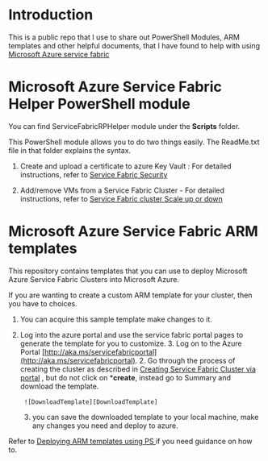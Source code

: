 
# Introduction

This is a public repo that I use to share out PowerShell Modules, ARM templates and other helpful documents, that I have found to help with using [Microsoft Azure service fabric](http://aka.ms/servicefabric) 


# Microsoft Azure Service Fabric Helper PowerShell module
You can find ServiceFabricRPHelper module under the **Scripts** folder.
 
This PowerShell module allows you to do two things easily. The ReadMe.txt file in that folder explains the syntax.

1) Create and upload a certificate to azure Key Vault : For detailed instructions, refer to [Service Fabric Security](http://go.microsoft.com/fwlink/?LinkID=708324&clcid=0x409)

2) Add/remove VMs from a Service Fabric Cluster - For detailed instructions, refer to [Service Fabric cluster Scale up or down](http://go.microsoft.com/fwlink/?LinkID=708408&clcid=0x409)

# Microsoft Azure Service Fabric ARM templates

This repository contains templates that you can use to deploy Microsoft Azure Service Fabric Clusters into Microsoft Azure.

If you are wanting to create a custom ARM template for your cluster, then you have to choices.

1. You can acquire this sample template make changes to it. 
2. Log into the azure portal and use the service fabric portal pages to generate the template for you to customize. 
	3. Log on to the Azure Portal [http://aka.ms/servicefabricportal](http://aka.ms/servicefabricportal).
	2. Go through the process of creating the cluster as described in [Creating Service Fabric Cluster via portal](https://azure.microsoft.com/documentation/articles/service-fabric-cluster-creation-via-portal) , but do not click on ***create**, instead go to Summary and download the template.
	
	 	![DownloadTemplate][DownloadTemplate]


	3. you can save the downloaded template to your local machine, make any changes you need and deploy to azure.

Refer to [Deploying ARM templates using PS ](https://azure.microsoft.com/en-us/documentation/articles/resource-group-template-deploy/) if you need guidance on how to.

<!--Image references-->
[DownloadTemplate]: ./media/DownloadTemplate.png
